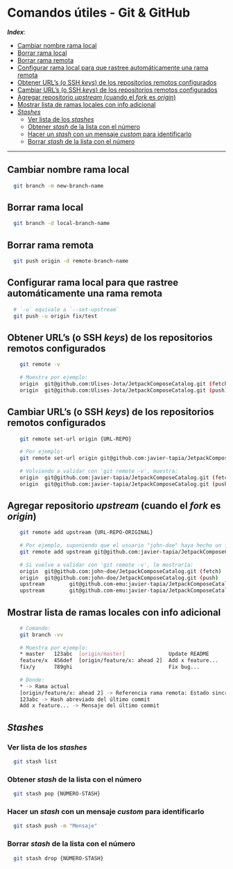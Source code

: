 <h1>Comandos útiles - Git & GitHub</h1>

***Index***:
<!-- TOC -->
  * [Cambiar nombre rama local](#cambiar-nombre-rama-local)
  * [Borrar rama local](#borrar-rama-local)
  * [Borrar rama remota](#borrar-rama-remota)
  * [Configurar rama local para que rastree automáticamente una rama remota](#configurar-rama-local-para-que-rastree-automáticamente-una-rama-remota)
  * [Obtener URL’s (o SSH *keys*) de los repositorios remotos configurados](#obtener-urls-o-ssh-keys-de-los-repositorios-remotos-configurados)
  * [Cambiar URL’s (o SSH *keys*) de los repositorios remotos configurados](#cambiar-urls-o-ssh-keys-de-los-repositorios-remotos-configurados)
  * [Agregar repositorio *upstream* (cuando el *fork* es *origin*)](#agregar-repositorio-upstream-cuando-el-fork-es-origin)
  * [Mostrar lista de ramas locales con info adicional](#mostrar-lista-de-ramas-locales-con-info-adicional)
  * [*Stashes*](#stashes)
    * [Ver lista de los *stashes*](#ver-lista-de-los-stashes)
    * [Obtener *stash* de la lista con el número](#obtener-stash-de-la-lista-con-el-número)
    * [Hacer un *stash* con un mensaje *custom* para identificarlo](#hacer-un-stash-con-un-mensaje-custom-para-identificarlo)
    * [Borrar *stash* de la lista con el número](#borrar-stash-de-la-lista-con-el-número)
<!-- TOC -->

---

## Cambiar nombre rama local
```bash
  git branch -m new-branch-name
```

## Borrar rama local
```bash
  git branch -d local-branch-name
```

## Borrar rama remota
```bash
  git push origin -d remote-branch-name
```

## Configurar rama local para que rastree automáticamente una rama remota
```bash
  # `-u` equivale a `--set-upstream`
  git push -u origin fix/test
```

## Obtener URL’s (o SSH *keys*) de los repositorios remotos configurados
```bash
    git remote -v
    
    # Muestra por ejemplo:
    origin  git@github.com:Ulises-Jota/JetpackComposeCatalog.git (fetch)
    origin  git@github.com:Ulises-Jota/JetpackComposeCatalog.git (push)
```

## Cambiar URL’s (o SSH *keys*) de los repositorios remotos configurados
```bash
    git remote set-url origin {URL-REPO}
    
    # Por ejemplo:
    git remote set-url origin git@github.com:javier-tapia/JetpackComposeCatalog.git
    
    # Volviendo a validar con 'git remote -v', muestra:
    origin  git@github.com:javier-tapia/JetpackComposeCatalog.git (fetch)
    origin  git@github.com:javier-tapia/JetpackComposeCatalog.git (push)
```

## Agregar repositorio *upstream* (cuando el *fork* es *origin*)
```bash
    git remote add upstream {URL-REPO-ORIGINAL}
    
    # Por ejemplo, suponiendo que el usuario "john-doe" haya hecho un fork, luego haría:
    git remote add upstream git@github.com:javier-tapia/JetpackComposeCatalog.git
    
    # Si vuelve a validar con 'git remote -v', le mostraría:
    origin  git@github.com:john-doe/JetpackComposeCatalog.git (fetch)
    origin  git@github.com:john-doe/JetpackComposeCatalog.git (push)
    upstream        git@github.com-emu:javier-tapia/JetpackComposeCatalog.git (fetch)
    upstream        git@github.com-emu:javier-tapia/JetpackComposeCatalog.git (push)
```

## Mostrar lista de ramas locales con info adicional
```bash
    # Comando:
    git branch -vv
    
    # Muestra por ejemplo:
    * master   123abc  [origin/master]              Update README
    feature/x  456def  [origin/feature/x: ahead 2]  Add x feature...
    fix/y      789ghi                               Fix bug...
    
    # Donde:
    * -> Rama actual
    [origin/feature/x: ahead 2] -> Referencia rama remota: Estado sincronización (si no tiene rama remota configurada, no va a estar esto entre [])
    123abc -> Hash abreviado del último commit
    Add x feature... -> Mensaje del último commit
```

## *Stashes*
### Ver lista de los *stashes*
```bash
  git stash list
```

### Obtener *stash* de la lista con el número
```bash
  git stash pop {NÚMERO-STASH}
```

### Hacer un *stash* con un mensaje *custom* para identificarlo
```bash
  git stash push -m "Mensaje"
```

### Borrar *stash* de la lista con el número
```bash
  git stash drop {NÚMERO-STASH}
```
